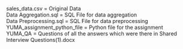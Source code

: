 sales_data.csv = Original Data      
Data Aggregation.sql = SQL File for data aggregation       
Data Preprocessing.sql = SQL File for data preprocessing      
YUMA_assignment_python_file = Python file for the assignment      
YUMA_QA = Questions of all the answers which were there in Shared Interview Questions(1).docx      

